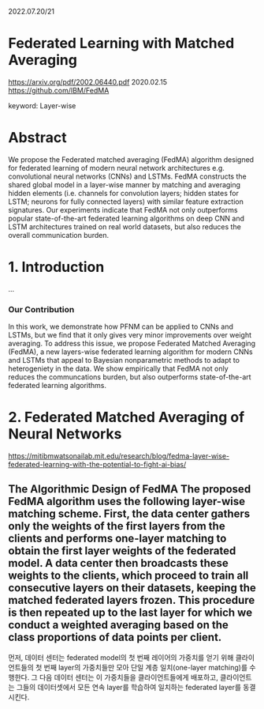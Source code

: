 2022.07.20/21

# Federated Learning with Matched Averaging
https://arxiv.org/pdf/2002.06440.pdf 2020.02.15
https://github.com/IBM/FedMA

keyword: Layer-wise


# Abstract
We propose the Federated matched averaging (FedMA) algorithm designed for federated learning of modern neural network architectures e.g. convolutional neural networks (CNNs) and LSTMs. FedMA constructs the shared global model in a layer-wise manner by matching and averaging hidden elements (i.e. channels for convolution layers; hidden states for LSTM; neurons for fully connected layers) with similar feature extraction signatures. Our experiments indicate that FedMA not only outperforms popular state-of-the-art federated learning algorithms on deep CNN and LSTM architectures trained on real world datasets, but also reduces the overall communication burden.


# 1. Introduction
...
### Our Contribution
In this work, we demonstrate how PFNM can be applied to CNNs and LSTMs, but we find that it only gives very minor improvements over weight averaging. To address this issue, we propose Federated Matched Averaging (FedMA), a new layers-wise federated learning algorithm for modern CNNs and LSTMs that appeal to Bayesian nonparametric methods to adapt to heterogeniety in the data. We show empirically that FedMA not only reduces the communcations burden, but also outperforms state-of-the-art federated learning algorithms.


# 2. Federated Matched Averaging of Neural Networks


https://mitibmwatsonailab.mit.edu/research/blog/fedma-layer-wise-federated-learning-with-the-potential-to-fight-ai-bias/

The Algorithmic Design of FedMA
The proposed FedMA algorithm uses the following layer-wise matching scheme. First, the data center gathers only the weights of the first layers from the clients and performs one-layer matching to obtain the first layer weights of the federated model. A data center then broadcasts these weights to the clients, which proceed to train all consecutive layers on their datasets, keeping the matched federated layers frozen. This procedure is then repeated up to the last layer for which we conduct a weighted averaging based on the class proportions of data points per client.
-------------------------------------
먼저, 데이터 센터는 federated model의 첫 번째 레이어의 가중치를 얻기 위해 클라이언트들의 첫 번째 layer의 가중치들만 모아 단일 계층 일치(one-layer matching)를 수행한다. 그 다음 데이터 센터는 이 가중치들을 클라이언트들에게 배포하고, 클라이언트는 그들의 데이터셋에서 모든 연속 layer를 학습하여 일치하는 federated layer를 동결시킨다.
